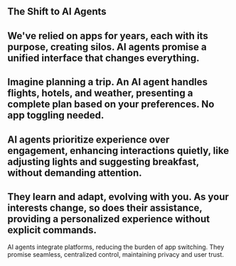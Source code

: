 The Shift to AI Agents
---
We've relied on apps for years, each with its purpose, creating silos. AI agents promise a unified interface that changes everything.
---
Imagine planning a trip. An AI agent handles flights, hotels, and weather, presenting a complete plan based on your preferences. No app toggling needed.
---
AI agents prioritize experience over engagement, enhancing interactions quietly, like adjusting lights and suggesting breakfast, without demanding attention.
---
They learn and adapt, evolving with you. As your interests change, so does their assistance, providing a personalized experience without explicit commands.
---
AI agents integrate platforms, reducing the burden of app switching. They promise seamless, centralized control, maintaining privacy and user trust.
